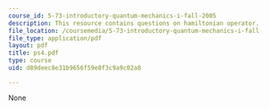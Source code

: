 ```yaml
---
course_id: 5-73-introductory-quantum-mechanics-i-fall-2005
description: This resource contains questions on hamiltonian operator.
file_location: /coursemedia/5-73-introductory-quantum-mechanics-i-fall-2005/d89deec8e31b9656f59e0f3c9a9c02a8_ps4.pdf
file_type: application/pdf
layout: pdf
title: ps4.pdf
type: course
uid: d89deec8e31b9656f59e0f3c9a9c02a8

---
```

None